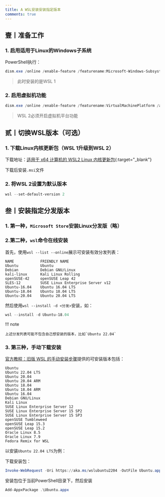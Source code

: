 ```yaml
---
title: A WSL安装安装指定版本
comments: true
---
```




## 壹丨准备工作

### 1. 启用适用于Linux的Windows子系统

PowerShell执行：

```powershell
dism.exe /online /enable-feature /featurename:Microsoft-Windows-Subsystem-Linux /all /norestart
```

> 此时安装的是WSL 1

### 2. 启用虚拟机功能

```powershell
dism.exe /online /enable-feature /featurename:VirtualMachinePlatform /all /norestart
```

> WSL 2必须开启虚拟机平台功能

## 贰丨切换WSL版本（可选）

### 1. 下载Linux内核更新包（WSL 1升级到WSL 2）

下载地址：[适用于 x64 计算机的 WSL2 Linux 内核更新包](https://wslstorestorage.blob.core.windows.net/wslblob/wsl_update_x64.msi){:target="_blank"}

下载后安装`.msi`文件

### 2. 将WSL 2设置为默认版本

```powershell
wsl --set-default-version 2
```

## 叁丨安装指定分发版本

### 1. 第一种，`Microsoft Store`安装Linux分发版（略）

### 2.第二种，`wsl`命令在线安装

首先，使用`wsl --list --online`展示可安装有效分发列表：

```
NAME            FRIENDLY NAME
Ubuntu          Ubuntu
Debian          Debian GNU/Linux
kali-linux      Kali Linux Rolling
openSUSE-42     openSUSE Leap 42
SLES-12         SUSE Linux Enterprise Server v12
Ubuntu-16.04    Ubuntu 16.04 LTS
Ubuntu-18.04    Ubuntu 18.04 LTS
Ubuntu-20.04    Ubuntu 20.04 LTS
```

然后使用`wsl --install -d <分发>`安装，如：

```powershell
wsl --install -d Ubuntu-18.04
```

!!! note

	上述分发列表可能不包含自己想安装的版本，比如`Ubuntu 22.04`

### 3. 第三种，手动下载安装

[官方教程：旧版 WSL 的手动安装步骤](https://learn.microsoft.com/zh-cn/windows/wsl/install-manual#step-2---check-requirements-for-running-wsl-2)提供的可安装版本包括：

```
Ubuntu
Ubuntu 22.04 LTS
Ubuntu 20.04
Ubuntu 20.04 ARM
Ubuntu 18.04
Ubuntu 18.04 ARM
Ubuntu 16.04
Debian GNU/Linux
Kali Linux
SUSE Linux Enterprise Server 12
SUSE Linux Enterprise Server 15 SP2
SUSE Linux Enterprise Server 15 SP3
openSUSE Tumbleweed
openSUSE Leap 15.3
openSUSE Leap 15.2
Oracle Linux 8.5
Oracle Linux 7.9
Fedora Remix for WSL
```

以安装`Ubuntu 22.04 LTS`为例：

下载安装包：

```powershell
Invoke-WebRequest -Uri https://aka.ms/wslubuntu2204 -OutFile Ubuntu.appx -UseBasicParsing
```

安装包位于当前PowerShell目录下，然后安装

```powershell
Add-AppxPackage .\Ubuntu.appx
```